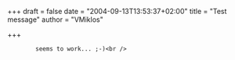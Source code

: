 
+++
draft = false
date = "2004-09-13T13:53:37+02:00"
title = "Test message"
author = "VMiklos"

+++

            seems to work... ;-)<br />
            
        